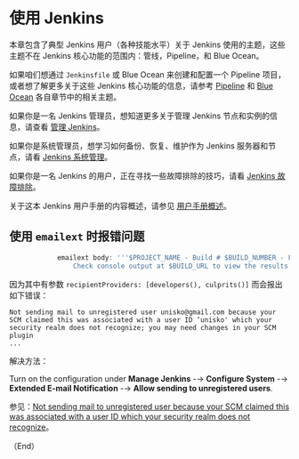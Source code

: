 # 使用 Jenkins

本章包含了典型 Jenkins 用户（各种技能水平）关于 Jenkins 使用的主题，这些主题不在 Jenkins 核心功能的范围内：管线，Pipeline，和 Blue Ocean。

如果咱们想通过 `Jenkinsfile` 或 Blue Ocean 来创建和配置一个 Pipeline 项目，或者想了解更多关于这些 Jenkins 核心功能的信息，请参考 [Pipeline](src/pipeline.md) 和 [Blue Ocean](src/blue_ocean.md) 各自章节中的相关主题。

如果你是一名 Jenkins 管理员，想知道更多关于管理 Jenkins 节点和实例的信息，请查看 [管理 Jenkins](src/managing.md)。

如果你是系统管理员，想学习如何备份、恢复、维护作为 Jenkins 服务器和节点，请看 [Jenkins 系统管理](src/administration.md)。

如果你是一名 Jenkins 的用户，正在寻找一些故障排除的技巧，请看 [Jenkins 故障排除](src/troubleshooting.md)。

关于这本 Jenkins 用户手册的内容概述，请参见 [用户手册概述](src/Ch00_Overview.md)。

## 使用 `emailext` 时报错问题


```groovy
            emailext body: '''$PROJECT_NAME - Build # $BUILD_NUMBER - FAILURE:
                Check console output at $BUILD_URL to view the results. ${BUILD_LOG, maxLines=100, escapeHtml=false}''', recipientProviders: [developers(), culprits()], subject: '$PROJECT_NAME - Build # $BUILD_NUMBER - FAILURE!', to: 'lenny.peng@xfoss.com, michael.rong@xfoss.com'
```

因为其中有参数 `recipientProviders: [developers(), culprits()]` 而会报出如下错误：

```console
Not sending mail to unregistered user unisko@gmail.com because your SCM claimed this was associated with a user ID ‘unisko' which your security realm does not recognize; you may need changes in your SCM plugin
...
```

解决方法：

Turn on the configuration under **Manage Jenkins** -→ **Configure System** -→ **Extended E-mail Notification** -→ **Allow sending to unregistered users**.


参见：[Not sending mail to unregistered user because your SCM claimed this was associated with a user ID which your security realm does not recognize](https://docs.cloudbees.com/docs/cloudbees-ci-kb/latest/client-and-managed-controllers/not-sending-mail-to-unregistered-user-associated-with-scm)。


（End）



